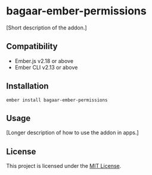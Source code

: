 bagaar-ember-permissions
==============================================================================

[Short description of the addon.]


Compatibility
------------------------------------------------------------------------------

* Ember.js v2.18 or above
* Ember CLI v2.13 or above


Installation
------------------------------------------------------------------------------

```
ember install bagaar-ember-permissions
```


Usage
------------------------------------------------------------------------------

[Longer description of how to use the addon in apps.]


License
------------------------------------------------------------------------------

This project is licensed under the [MIT License](LICENSE.md).
